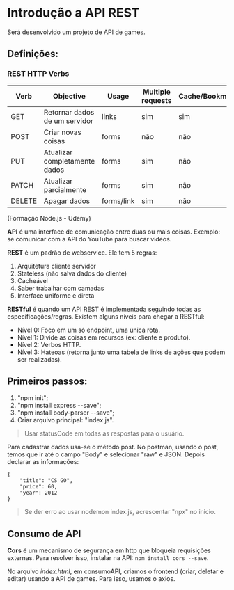 # Introdução a API REST
Será desenvolvido um projeto de API de games.

## Definições:

### REST HTTP Verbs

|Verb|Objective|Usage|Multiple requests|Cache/Bookmark|
|--|--|--|--|--|
|GET|Retornar dados de um servidor|links|sim|sim|
|POST|Criar novas coisas|forms|não|não|
|PUT|Atualizar completamente dados|forms|sim|não|
|PATCH|Atualizar parcialmente|forms|sim|não|
|DELETE|Apagar dados|forms/link|sim|não|
(Formação Node.js - Udemy)

**API** é uma interface de comunicação entre duas ou mais coisas. Exemplo: se comunicar com a API do YouTube para buscar videos. 

**REST** é um padrão de webservice. Ele tem 5 regras:
1. Arquitetura cliente servidor
2. Stateless (não salva dados do cliente)
3. Cacheável
4. Saber trabalhar com camadas
5. Interface uniforme e direta

**RESTful** é quando um API REST é implementada seguindo todas as especificações/regras. Existem alguns níveis para chegar a RESTful:
- Nível 0: Foco em um só endpoint, uma única rota.
- Nível 1: Divide as coisas em recursos (ex: cliente e produto).
- Nível 2: Verbos HTTP.
- Nível 3: Hateoas (retorna junto uma tabela de links de ações que podem ser realizadas).

## Primeiros passos:

1. "npm init";
2. "npm install express --save";
3. "npm install body-parser --save";
4. Criar arquivo principal: "index.js".

> Usar statusCode em todas as respostas para o usuário.

Para cadastrar dados usa-se o método post. No postman, usando o post, temos que ir até o campo "Body" e selecionar "raw" e JSON. Depois declarar as informações: 
```
{
    "title": "CS GO",
    "price": 60,
    "year": 2012
}
```

> Se der erro ao usar nodemon index.js, acrescentar "npx" no inicio.


## Consumo de API 

**Cors** é um mecanismo de segurança em http que bloqueia requisições externas. Para resolver isso, instalar na API: `npm install cors --save`.

No arquivo _index.html_, em consumoAPI, criamos o frontend (criar, deletar e editar) usando a API de games. Para isso, usamos o axios.